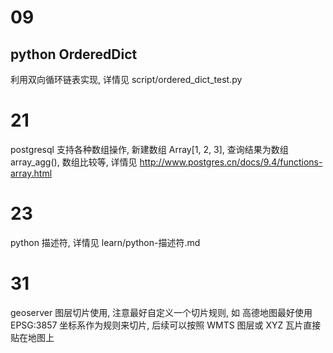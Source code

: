 # 09

## python OrderedDict 

利用双向循环链表实现, 详情见 script/ordered_dict_test.py

# 21
postgresql
支持各种数组操作, 新建数组 Array[1, 2, 3], 查询结果为数组 array_agg(), 数组比较等, 详情见 http://www.postgres.cn/docs/9.4/functions-array.html

# 23 
python 描述符, 详情见 learn/python-描述符.md

# 31
geoserver 图层切片使用, 注意最好自定义一个切片规则, 如 高德地图最好使用 EPSG:3857 坐标系作为规则来切片, 
后续可以按照 WMTS 图层或 XYZ 瓦片直接贴在地图上